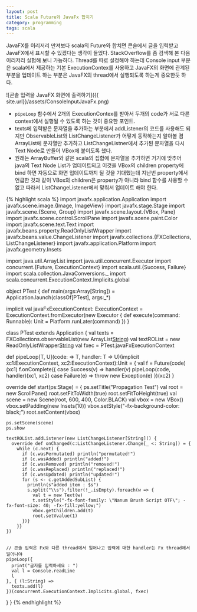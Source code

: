 ```yaml
---
layout: post
title: Scala Future와 JavaFx 합치기
category: programming
tags: scala
---
```


JavaFX를 이리저리 만져보다 scala의 Future와 합치면 콘솔에서 글을 입력받고 JavaFX에서 표시할 수 있겠다는 생각이 들었다. StackOverflow를 좀 검색해 본 다음 이리저리 실험해 보니 가능하다. Thread를 따로 설정해야 하는데 Console input 부분은 scala에서 제공하는 기본 ExecutionContex를 사용하고 JavaFX의 화면에 관계된 부분을 업데이트 하는 부분은 JavaFX의 thread에서 실행되도록 하는게 중요한듯 하다.

![콘솔 입력을 JavaFX 화면에 출력하기]({{ site.url}}/assets/ConsoleInputJavaFx.png)

* `pipeLoop` 함수에서 2개의 ExecutionContex를 받아서 두개의 code가 서로 다른 context에서 실행될 수 있도록 하는 것이 중요한 포인트.
* texts에 입력받은 문자열을 추가하는 부분에서 addListener의 코드를 사용해도 되지만 ObservableList와 ListChangeListener가 어떻게 동작하는지 알아볼 겸 ArrayList에 문자열만 추가하고 ListChangeListner에서 추가된 문자열을 다시 Text Node로 만들어 VBox에 붙이도록 했다.
* 원래는 ArrayBuffer와 같은 scala의 집합에 문자열을 추가하면 거기에 맞추어 java의 Text Node List가 업데이트되고 이것을 VBox의 children property에 bind 하면 자동으로 화면 업데이트까지 될 것을 기대했는데 지난번 property에서 언급한 것과 같이 VBox의 children은 property가 아니라 bind 함수를 사용할 수 없고 따라서 ListChangeListener에서 맞춰서 업데이트 해야 한다.

{% highlight scala %}
import javafx.application.Application
import javafx.scene.image.{Image, ImageView}
import javafx.stage.Stage
import javafx.scene.{Scene, Group}
import javafx.scene.layout.{VBox, Pane}
import javafx.scene.control.ScrollPane
import javafx.scene.paint.Color
import javafx.scene.text.Text
import javafx.beans.property.ReadOnlyListWrapper
import javafx.beans.value.ChangeListener
import javafx.collections.{FXCollections, ListChangeListener}
import javafx.application.Platform
import javafx.geometry.Insets

import java.util.ArrayList
import java.util.concurrent.Executor
import concurrent.{Future, ExecutionContext}
import scala.util.{Success, Failure}
import scala.collection.JavaConversions._
import scala.concurrent.ExecutionContext.Implicits.global

object PTest {
  def main(args:Array[String]) = Application.launch(classOf[PTest], args:_*)

  implicit val javaFxExecutionContext: ExecutionContext =
    ExecutionContext.fromExecutor(new Executor {
      def execute(command: Runnable): Unit = Platform.runLater(command)
    })
}

class PTest extends Application {
  val texts = FXCollections.observableList(new ArrayList[String]())
  val textROList = new ReadOnlyListWrapper[String](texts)
  val fxec = PTest.javaFxExecutionContext

  def pipeLoop[T, U](code: => T, handler: T => U)(implicit xc1:ExecutionContext, xc2:ExecutionContext):Unit = {
    val f = Future(code)(xc1)
    f.onComplete({
      case Success(v) =>
        handler(v)
        pipeLoop(code, handler)(xc1, xc2)
      case Failure(e) => throw new Exception(e)
    })(xc2)
  }

  override def start(ps:Stage) = {
    ps.setTitle("Propagation Test")
    val root = new ScrollPane()
    root.setFitToWidth(true)
    root.setFitToHeight(true)
    val scene = new Scene(root, 600, 400, Color.BLACK)
    val vbox = new VBox()
    vbox.setPadding(new Insets(10))
    vbox.setStyle("-fx-background-color: black;")
    root.setContent(vbox)

    ps.setScene(scene)
    ps.show

    textROList.addListener(new ListChangeListener[String]() {
      override def onChanged(c:ListChangeListener.Change[_ <: String]) = {
        while (c.next) {
          if (c.wasPermutated) println("permutated!")
          if (c.wasAdded) println("added!")
          if (c.wasRemoved) println("removed!")
          if (c.wasReplaced) println("replaced!")
          if (c.wasUpdated) println("updated!")
          for (s <- c.getAddedSubList) {
            println(s"added item : $s")
            s.split("\\s").filter(!_.isEmpty).foreach(w => {
              val t = new Text(w)
              t.setStyle("-fx-font-family: \"Nanum Brush Script OTF\"; -fx-font-size: 40; -fx-fill:yellow;")
              vbox.getChildren.add(t)
              root.setVvalue(1)
          })}
        }}
    })


    // 콘솔 입력은 Fx와 다른 thread에서 일어나고 입력에 대한 handler는 Fx thread에서 일어나야
    pipeLoop({
      print("글자를 입력하세요 : ")
      val l = Console.readLine
      l
    }, { (l:String) =>
      texts.add(l)
    })(concurrent.ExecutionContext.Implicits.global, fxec)
  }
}
{% endhighlight %}
